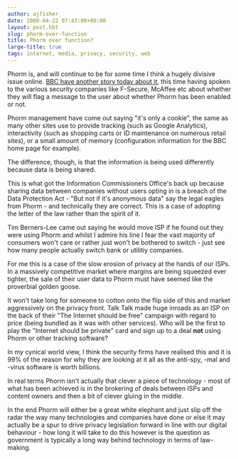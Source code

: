 ```yaml
---
author: ajfisher
date: 2008-04-22 07:43:00+00:00
layout: post.hbt
slug: phorm-over-function
title: Phorm over function?
large-title: true
tags: internet, media, privacy, security, web
---
```


Phorm is, and will continue to be for some time I think a hugely divisive issue online. [BBC have another story today about it](http://news.bbc.co.uk/1/hi/technology/7359024.stm), this time having spoken to the various security companies like F-Secure, McAffee etc about whether they will flag a message to the user about whether Phorm has been enabled or not.

Phorm management have come out saying "it's only a cookie", the same as many other sites use to provide tracking (such as Google Analytics), interactivity (such as shopping carts or ID maintenance on numerous retail sites), or a small amount of memory (configuration information for the BBC home page for example).

The difference, though, is that the information is being used differently because data is being shared.

This is what got the Information Commissioners Office's back up because sharing data between companies without users opting in is a breach of the Data Protection Act - "But not if it's anonymous data" say the legal eagles from Phorm - and technically they are correct. This is a case of adopting the letter of the law rather than the spirit of it.

Tim Berners-Lee came out saying he would move ISP if he found out they were using Phorm and whilst I admire his line I fear the vast majority of consumers won't care or rather just won't be bothered to switch - just see how many people actually switch bank or utilitiy companies.

For me this is a case of the slow erosion of privacy at the hands of our ISPs. In a massively competitive market where margins are being squeezed ever tighter, the sale of their user data to Phorm must have seemed like the proverbial golden goose.

It won't take long for someone to cotton onto the flip side of this and market aggressively on the privacy front. Talk Talk made huge inroads as an ISP on the back of their "The Internet should be free" campaign with regard to price (being bundled as it was with other services). Who will be the first to play the "Internet should be private" card and sign up to a deal **not** using Phorm or other tracking software?

In my cynical world view, I think the security firms have realised this and it is 99% of the reason for why they are looking at it all as the anti-spy, -mal and -virus software is worth billions.

In real terms Phorm isn't actually that clever a piece of technology - most of what has been achieved is in the brokering of deals between ISPs and content owners and then a bit of clever gluing in the middle.

In the end Phorm will either be a great white elephant and just slip off the radar the way many technologies and companies have done or else it may actually be a spur to drive privacy legislation forward in line with our digital behaviour - how long it will take to do this however is the question as government is typically a long way behind technology in terms of law-making.
